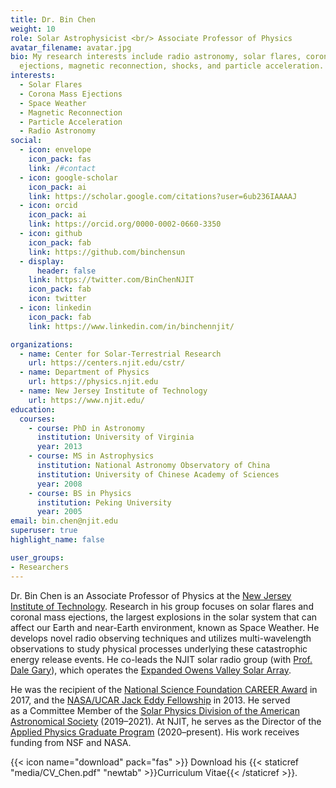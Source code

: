 ```yaml
---
title: Dr. Bin Chen
weight: 10
role: Solar Astrophysicist <br/> Associate Professor of Physics
avatar_filename: avatar.jpg
bio: My research interests include radio astronomy, solar flares, coronal mass
  ejections, magnetic reconnection, shocks, and particle acceleration.
interests:
  - Solar Flares
  - Corona Mass Ejections
  - Space Weather
  - Magnetic Reconnection
  - Particle Acceleration
  - Radio Astronomy
social:
  - icon: envelope
    icon_pack: fas
    link: /#contact
  - icon: google-scholar 
    icon_pack: ai
    link: https://scholar.google.com/citations?user=6ub236IAAAAJ
  - icon: orcid 
    icon_pack: ai
    link: https://orcid.org/0000-0002-0660-3350 
  - icon: github
    icon_pack: fab
    link: https://github.com/binchensun
  - display:
      header: false
    link: https://twitter.com/BinChenNJIT
    icon_pack: fab
    icon: twitter
  - icon: linkedin
    icon_pack: fab
    link: https://www.linkedin.com/in/binchennjit/ 

organizations:
  - name: Center for Solar-Terrestrial Research
    url: https://centers.njit.edu/cstr/
  - name: Department of Physics
    url: https://physics.njit.edu
  - name: New Jersey Institute of Technology
    url: https://www.njit.edu/
education:
  courses:
    - course: PhD in Astronomy
      institution: University of Virginia
      year: 2013
    - course: MS in Astrophysics
      institution: National Astronomy Observatory of China
      institution: University of Chinese Academy of Sciences
      year: 2008
    - course: BS in Physics
      institution: Peking University
      year: 2005
email: bin.chen@njit.edu
superuser: true
highlight_name: false

user_groups:
- Researchers
---
```

<!--Dr. Bin Chen is an Associate Professor in the [Department of Physics](http://physics.njit.edu/) and the [Center for Solar-Terrestrial Research](https://centers.njit.edu/cstr/) at the [New Jersey Institute of Technology](http://www.njit.edu/). His research focuses on solar flares and coronal mass ejections, the largest explosions in the solar system that can affect our Earth and near-Earth environment, known as Space Weather. He develops novel radio observing techniques to study physical processes underlying the flare energy release include magnetic reconnection and particle acceleration. He utilize observations from state-of-the-art radio telescopes, including [Expanded Owens Valley Solar Array](http://ovsa.njit.edu/), [Karl G. Jansky Very Large Array](https://science.nrao.edu/facilities/vla), and [Atacama Large (sub)Millimeter Array](https://www.almaobservatory.org/en/home/), and multiple NASA space telescopes including [SDO](https://sdo.gsfc.nasa.gov/), [RHESSI](https://hesperia.gsfc.nasa.gov/rhessi3/), [Hinode](https://www.nasa.gov/mission_pages/hinode/mission.html), and [Parker Solar Probe](http://parkersolarprobe.jhuapl.edu).-->

Dr. Bin Chen is an Associate Professor of Physics at the [New Jersey Institute of Technology](http://www.njit.edu/). Research in his group focuses on solar flares and coronal mass ejections, the largest explosions in the solar system that can affect our Earth and near-Earth environment, known as Space Weather. He develops novel radio observing techniques and utilizes multi-wavelength observations to study physical processes underlying these catastrophic energy release events. He co-leads the NJIT solar radio group (with [Prof. Dale Gary](https://web.njit.edu/~gary/)), which operates the [Expanded Owens Valley Solar Array](http://ovsa.njit.edu/).

<!--He utilize observations from state-of-the-art radio telescopes, including [Expanded Owens Valley Solar Array](http://ovsa.njit.edu/), [Karl G. Jansky Very Large Array](https://science.nrao.edu/facilities/vla), and [Atacama Large (sub)Millimeter Array](https://www.almaobservatory.org/en/home/), and multiple NASA space telescopes including [SDO](https://sdo.gsfc.nasa.gov/), [RHESSI](https://hesperia.gsfc.nasa.gov/rhessi3/), [Hinode](https://www.nasa.gov/mission_pages/hinode/mission.html), and [Parker Solar Probe](http://parkersolarprobe.jhuapl.edu).-->

He was the recipient of the [National Science Foundation CAREER Award](https://en.wikipedia.org/wiki/National_Science_Foundation_CAREER_Awards) in 2017, and the [NASA/UCAR Jack Eddy Fellowship](https://cpaess.ucar.edu/heliophysics/jack-eddy) in 2013. He served as a Committee Member of the [Solar Physics Division of the American Astronomical Society](https://spd.aas.org/) (2019–2021). At NJIT, he serves as the Director of the [Applied Physics Graduate Program](https://physics.njit.edu/academics/graduate) (2020–present). His work receives funding from NSF and NASA. 

{{< icon name="download" pack="fas" >}} Download his {{< staticref "media/CV_Chen.pdf" "newtab" >}}Curriculum Vitae{{< /staticref >}}.

<!--**New**: We welcome applications to an [open postdoc position](news/postdoc_2021/) in our group.-->
